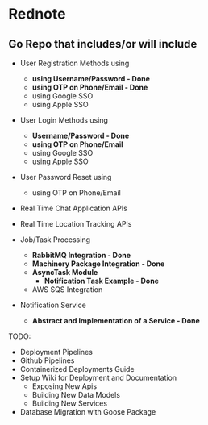 # Rednote

## Go Repo that includes/or will include

- User Registration Methods using
    - **using Username/Password - Done**
    - **using OTP on Phone/Email - Done**
    - using Google SSO
    - using Apple SSO
- User Login Methods using
    - **Username/Password - Done**
    - **using OTP on Phone/Email**
    - using Google SSO
    - using Apple SSO
- User Password Reset using
    - using OTP on Phone/Email

- Real Time Chat Application APIs
- Real Time Location Tracking APIs

- Job/Task Processing
    - **RabbitMQ Integration - Done**
    - **Machinery Package Integration - Done**
    - **AsyncTask Module**
        - **Notification Task Example - Done**
    - AWS SQS Integration
- Notification Service
    - **Abstract and Implementation of a Service - Done**

TODO:
- Deployment Pipelines
- Github Pipelines
- Containerized Deployments Guide
- Setup Wiki for Deployment and Documentation
    - Exposing New Apis
    - Building New Data Models
    - Building New Services
- Database Migration with Goose Package
